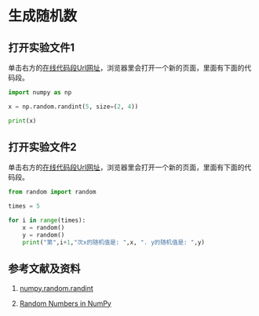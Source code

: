 # 生成随机数

## 打开实验文件1

单击右方的[在线代码段Url网址](http://www.pythontutor.com/visualize.html#code=import%20numpy%20as%20np%0A%0Ax%20%3D%20np.random.randint%285,%20size%3D%282,%204%29%29%0A%0Aprint%28x%29&cumulative=false&heapPrimitives=nevernest&mode=edit&origin=opt-frontend.js&py=py3anaconda&rawInputLstJSON=%5B%5D&textReferences=false)，浏览器里会打开一个新的页面，里面有下面的代码段。

```python
import numpy as np

x = np.random.randint(5, size=(2, 4))

print(x)
```

## 打开实验文件2

单击右方的[在线代码段Url网址](http://www.pythontutor.com/visualize.html#code=from%20random%20import%20random%0A%0Atimes%20%3D%205%0A%0Afor%20i%20in%20range%28times%29%3A%0A%20%20%20%20x%20%3D%20random%28%29%0A%20%20%20%20y%20%3D%20random%28%29%0A%20%20%20%20print%28%22%E7%AC%AC%22,i%2B1,%22%E6%AC%A1x%E7%9A%84%E9%9A%8F%E6%9C%BA%E5%80%BC%E6%98%AF%3A%20%22,x,%20%22.%20y%E7%9A%84%E9%9A%8F%E6%9C%BA%E5%80%BC%E6%98%AF%3A%20%22,y%29%0A&cumulative=false&heapPrimitives=nevernest&mode=edit&origin=opt-frontend.js&py=py3anaconda&rawInputLstJSON=%5B%5D&textReferences=false)，浏览器里会打开一个新的页面，里面有下面的代码段。

```python
from random import random

times = 5

for i in range(times):
    x = random()
    y = random()
    print("第",i+1,"次x的随机值是: ",x, ". y的随机值是: ",y)
```

## 参考文献及资料

1. [numpy.random.randint](https://docs.scipy.org/doc/numpy-1.14.0/reference/generated/numpy.random.randint.html#numpy.random.randint)

2. [Random Numbers in NumPy](https://www.w3schools.com/python/numpy_random.asp)



